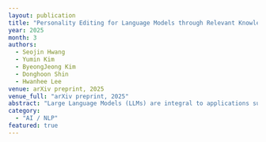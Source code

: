```yaml
---
layout: publication
title: "Personality Editing for Language Models through Relevant Knowledge Editing"
year: 2025
month: 3
authors:
  - Seojin Hwang
  - Yumin Kim
  - ByeongJeong Kim
  - Donghoon Shin
  - Hwanhee Lee
venue: arXiv preprint, 2025
venue_full: "arXiv preprint, 2025"
abstract: "Large Language Models (LLMs) are integral to applications such as conversational agents and content creation, where precise control over a model's personality is essential for maintaining tone, consistency, and user engagement. However, prevailing prompt-based techniques for personality control often prove inadequate in effectively mitigating inherent model biases. In this paper, we introduce a novel method, PALETTE, which is designed to enhance personality control through the strategic application of knowledge editing. By generating adjustment queries informed by psychological assessments, our approach systematically adjusts responses of LLMs for personality-related queries in a manner analogous to editing factual knowledge, thereby enabling controlled shifts in specific personality traits. Experimental results from both automatic and human evaluations demonstrate that our method enables more stable and well-balanced personality control in LLMs."
category:
  - "AI / NLP"
featured: true
---
```

